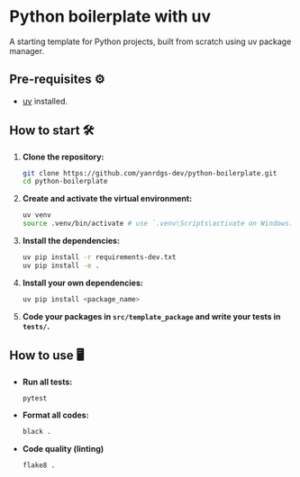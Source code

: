 # Python boilerplate with uv

A starting template for Python projects, built from scratch using uv package manager.

## Pre-requisites ⚙️
- [uv](https://github.com/astral-sh/uv) installed.

## How to start 🛠️

1. **Clone the repository:**
    ```bash
    git clone https://github.com/yanrdgs-dev/python-boilerplate.git
    cd python-boilerplate
    ```
2. **Create and activate the virtual environment:** 
    ```bash
    uv venv
    source .venv/bin/activate # use `.venv\Scripts\activate on Windows.
    ```

3. **Install the dependencies:**
    ```bash
    uv pip install -r requirements-dev.txt
    uv pip install -e .
    ```

4. **Install your own dependencies:**
    ```bash
    uv pip install <package_name>
    ```

5. **Code your packages in `src/template_package` and write your tests in `tests/`.**

## How to use 🖥️
- **Run all tests:**
    ```bash
    pytest
    ```

- **Format all codes:**
    ```bash
    black .
    ```

- **Code quality (linting)**
    ```bash
    flake8 .
    ```